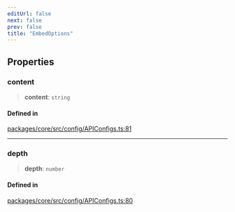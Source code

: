 ```yaml
---
editUrl: false
next: false
prev: false
title: "EmbedOptions"
---
```


## Properties

### content

> **content**: `string`

#### Defined in

[packages/core/src/config/APIConfigs.ts:81](https://github.com/mProjectsCode/obsidian-meta-bind-plugin/blob/4b16a75fb63dfdb34e3ccf2756a324a84dd8fd85/packages/core/src/config/APIConfigs.ts#L81)

***

### depth

> **depth**: `number`

#### Defined in

[packages/core/src/config/APIConfigs.ts:80](https://github.com/mProjectsCode/obsidian-meta-bind-plugin/blob/4b16a75fb63dfdb34e3ccf2756a324a84dd8fd85/packages/core/src/config/APIConfigs.ts#L80)
